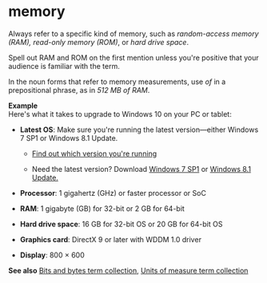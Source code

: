 # memory

Always refer to a specific kind of memory, such as *random-access memory (*<em>RAM)</em>*, read-only memory (ROM)*, or *hard drive space*. 

Spell out RAM and ROM on the first mention unless you're positive that your audience is familiar with the term.

In the noun forms that refer to memory measurements, use *of* in a prepositional phrase, as in *512 MB of RAM*.

**Example**  
Here's what it takes to upgrade to Windows 10 on your PC or tablet: 

  - **Latest OS**: Make sure you're running the latest version—either Windows 7 SP1 or Windows 8.1 Update.
    
      - [Find out which version you're running ](https://windows.microsoft.com/en-us/windows/which-operating-system)
    
      - Need the latest version? Download [Windows 7 SP1](https://windows.microsoft.com/en-us/windows7/install-windows-7-service-pack-1) or [Windows 8.1 Update.](https://windows.microsoft.com/en-us/windows-8/update-from-windows-8-tutorial)

  - **Processor**: 1 gigahertz (GHz) or faster processor or SoC

  - **RAM**: 1 gigabyte (GB) for 32-bit or 2 GB for 64-bit

  - **Hard drive space**: 16 GB for 32-bit OS or 20 GB for 64-bit OS

  - **Graphics card**: DirectX 9 or later with WDDM 1.0 driver

  - **Display**: 800 × 600

**See also** [Bits and bytes term collection](../term-collections/bits-bytes-terms.md), [Units of measure term collection](../term-collections/units-of-measure-terms.md)
